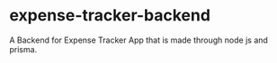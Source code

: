 # expense-tracker-backend
A Backend for Expense Tracker App that is made through node js and prisma. 
